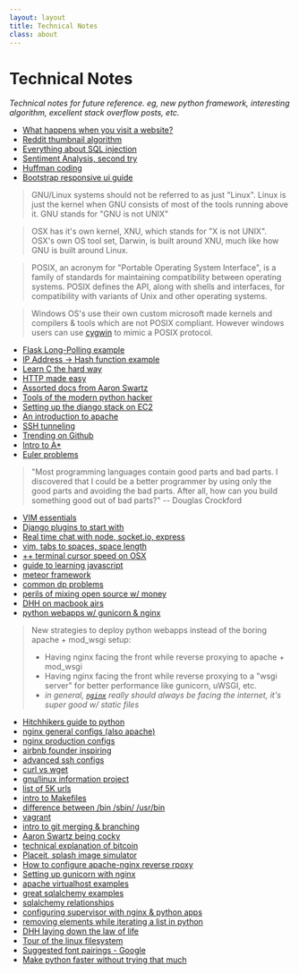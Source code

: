 ```yaml
---
layout: layout
title: Technical Notes
class: about
---
```


Technical Notes
===============
*Technical notes for future reference. eg, new python framework, interesting algorithm, excellent stack overflow posts, etc.*

- [What happens when you visit a website?](http://igoro.com/archive/what-really-happens-when-you-navigate-to-a-url/)
- [Reddit thumbnail algorithm](https://github.com/reddit/reddit/blob/master/r2/r2/lib/media.py#L76)
- [Everything about SQL injection](http://www.troyhunt.com/2013/07/everything-you-wanted-to-know-about-sql.html#)
- [Sentiment Analysis, second try](http://andybromberg.com/sentiment-analysis-python/)
- [Huffman coding](http://rosettacode.org/wiki/Huffman_coding)
- [Bootstrap responsive ui guide](http://bootply.com/73952)

<!-- -->
> GNU/Linux systems should not be referred to as just "Linux". Linux is
> just the kernel when GNU consists of most of the tools running
> above it. GNU stands for "GNU is not UNIX"

<!-- -->
> OSX has it's own kernel, XNU, which stands for "X is not UNIX".
> OSX's own OS tool set, Darwin, is built around XNU, much like how
> GNU is built around Linux.

<!-- -->
> POSIX, an acronym for "Portable Operating System Interface", is 
> a family of standards for maintaining compatibility between operating systems. 
> POSIX defines the API, along with shells and interfaces, for compatibility with 
> variants of Unix and other operating systems.

<!-- -->
> Windows OS's use their own custom microsoft made kernels and compilers & tools
> which are not POSIX compliant. However windows users can use [cygwin](http://www.cygwin.com/)
> to mimic a POSIX protocol.

- [Flask Long-Polling example](https://bitbucket.org/danjac/chatbox/src)
- [IP Address -> Hash function example](https://groups.google.com/forum/#!topic/comp.unix.programmer/N_zfk2zjwwg)
- [Learn C the hard way](http://c.learncodethehardway.org/book/)
- [HTTP made easy](http://www.jmarshall.com/easy/http/)
- [Assorted docs from Aaron Swartz](http://www.aaronsw.com/2002/)
- [Tools of the modern python hacker](http://www.clemesha.org/blog/modern-python-hacker-tools-virtualenv-fabric-pip/)
- [Setting up the django stack on EC2](http://pragmaticstartup.wordpress.com/2011/04/02/non-techie-guide-to-setting-up-django-apache-mysql-on-amazon-ec2/)
- [An introduction to apache](http://net.tutsplus.com/tutorials/other/an-introduction-to-apache/)
- [SSH tunneling](http://en.wikipedia.org/wiki/Tunneling_protocol)
- [Trending on Github](https://github.com/trending)
- [Intro to A*](http://theory.stanford.edu/~amitp/GameProgramming/AStarComparison.html)
- [Euler problems](http://projecteuler.net/problems)

<!--- -->
> "Most programming languages contain good parts and bad parts. I discovered 
> that I could be a better programmer by using only the good parts and avoiding 
> the bad parts. After all, how can you build something good out of bad parts?" -- Douglas Crockford

- [VIM essentials](http://www.stanford.edu/~jacobm/vim.html)
- [Django plugins to start with](http://blog.hndigest.com/django-plugins-i-start-my-with/)
- [Real time chat with node, socket.io, express](http://net.tutsplus.com/tutorials/javascript-ajax/real-time-chat-with-nodejs-socket-io-and-expressjs/)
- [vim, tabs to spaces, space length](http://vim.wikia.com/wiki/Converting_tabs_to_spaces)
- [++ terminal cursor speed on OSX](http://stackoverflow.com/questions/4489885/how-can-i-increase-cursor-speed-in-terminal)
- [guide to learning javascript](http://qr.ae/GXp2c)
- [meteor framework](http://www.meteor.com/main)
- [common dp problems](http://www.quora.com/Programming-Interviews/What-are-the-top-10-most-popular-dynamic-programming-problems-among-interviewers)
- [perils of mixing open source w/ money](http://david.heinemeierhansson.com/2013/the-perils-of-mixing-open-source-and-money.html)
- [DHH on macbook airs](http://37signals.com/svn/posts/858-the-macbook-air-could-easily-be-the-only-machine)
- [python webapps w/ gunicorn & nginx](http://michal.karzynski.pl/blog/2013/06/09/django-nginx-gunicorn-virtualenv-supervisor/)

<!--- -->
> New strategies to deploy python webapps instead of the boring apache + mod_wsgi setup:
>
> - Having nginx facing the front while reverse proxying to apache + mod_wsgi
> - Having nginx facing the front while reverse proxying to a "wsgi server" for better 
> performance like gunicorn, uWSGI, etc.
> - *in general, [`nginx`](http://wiki.nginx.org/Main) really should always be facing the internet, it's super good w/ static files*

- [Hitchhikers guide to python](http://docs.python-guide.org/en/latest/)
- [nginx general configs (also apache)](https://github.com/h5bp/server-configs-nginx)
- [nginx production configs](http://blog.zachorr.com/nginx-setup/)
- [airbnb founder inspiring](http://www.youtube.com/watch?v=Ya0I6oz7q9U)
- [advanced ssh configs](http://nerderati.com/2011/03/simplify-your-life-with-an-ssh-config-file/)
- [curl vs wget](http://daniel.haxx.se/docs/curl-vs-wget.html)
- [gnu/linux information project](http://www.linfo.org/)
- [list of 5K urls](http://files.ianonavy.com/urls.txt)
- [intro to Makefiles](http://www.linuxdevcenter.com/pub/a/linux/2002/01/31/make_intro.html?page=2)
- [difference between /bin /sbin/ /usr/bin](http://askubuntu.com/questions/308045/differences-between-bin-sbin-usr-bin-usr-sbin-usr-local-bin-usr-local)
- [vagrant](http://docs.vagrantup.com/v2/)
- [intro to git merging & branching](http://git-scm.com/book/en/Git-Branching-Basic-Branching-and-Merging)
- [Aaron Swartz being cocky](https://aaronsw.jottit.com/howtoget)
- [technical explanation of bitcoin](http://www.michaelnielsen.org/ddi/how-the-bitcoin-protocol-actually-works/)
- [Placeit, splash image simulator](https://placeit.net)
- [How to configure apache-nginx reverse rpoxy](https://www.digitalocean.com/community/articles/how-to-configure-nginx-as-a-front-end-proxy-for-apache)
- [Setting up gunicorn with nginx](https://www.digitalocean.com/community/articles/how-to-install-and-configure-django-with-postgres-nginx-and-gunicorn)
- [apache virtualhost examples](http://httpd.apache.org/docs/2.2/vhosts/examples.html)
- [great sqlalchemy examples](https://github.com/sloria/PythonORMSleepy/blob/master/sleepy/api_sqlalchemy.py)
- [sqlalchemy relationships](http://docs.sqlalchemy.org/en/rel_0_7/orm/relationships.html)
- [configuring supervisor with nginx & python apps](http://michal.karzynski.pl/blog/2013/06/09/django-nginx-gunicorn-virtualenv-supervisor/)
- [removing elements while iterating a list in python](http://stackoverflow.com/questions/1207406/remove-items-from-a-list-while-iterating-in-python/1207461#1207461)
- [DHH laying down the law of life](http://www.youtube.com/watch?v=jzERXJgi5vQ&t=61m0s)
- [Tour of the linux filesystem](http://tuxradar.com/content/take-linux-filesystem-tour/)
- [Suggested font pairings - Google](https://www.google.com/fonts/specimen/PT+Serif#pairings)
- [Make python faster without trying that much](http://lukauskas.co.uk/articles/2014/02/12/how-to-make-python-faster-without-trying-that-much/)
